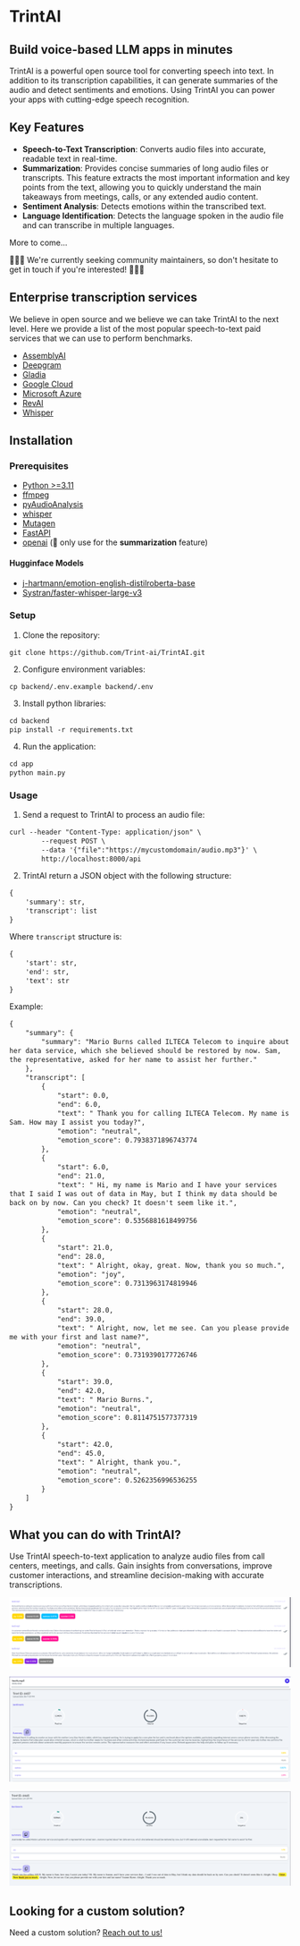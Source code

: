 # TrintAI

## **Build voice-based LLM apps in minutes**
TrintAI is a powerful open source tool for converting speech into text. In addition to its transcription capabilities, it can generate summaries of the audio and detect sentiments and emotions.
Using TrintAI you can power your apps with cutting-edge speech recognition.

## Key Features
- **Speech-to-Text Transcription**: Converts audio files into accurate, readable text in real-time.
- **Summarization**: Provides concise summaries of long audio files or transcripts. This feature extracts the most important information and key points from the text, allowing you to quickly understand the main takeaways from meetings, calls, or any extended audio content.
- **Sentiment Analysis**: Detects emotions within the transcribed text.
- **Language Identification**: Detects the language spoken in the audio file and can transcribe in multiple languages.

More to come...

📣📣📣 We're currently seeking community maintainers, so don't hesitate to get in touch if you're interested! 📣📣📣

## Enterprise transcription services
We believe in open source and we believe we can take TrintAI to the next level. Here we provide a list of the most popular speech-to-text paid services that we can use to perform benchmarks.
- [AssemblyAI](https://www.assemblyai.com/)
- [Deepgram](https://deepgram.com/)
- [Gladia](https://gladia.io)
- [Google Cloud](https://cloud.google.com/speech-to-text)
- [Microsoft Azure](https://azure.microsoft.com/en-us/products/cognitive-services/speech-to-text)
- [RevAI](https://www.rev.ai/)
- [Whisper](https://openai.com/blog/introducing-chatgpt-and-whisper-apis)


## Installation

### Prerequisites
- [Python >=3.11](https://www.python.org/)
- [ffmpeg](https://www.ffmpeg.org/)
- [pyAudioAnalysis](https://github.com/tyiannak/pyAudioAnalysis)
- [whisper](https://github.com/SYSTRAN/faster-whisper)
- [Mutagen](https://github.com/quodlibet/mutagen)
- [FastAPI](https://fastapi.tiangolo.com/)
- [openai](https://platform.openai.com/docs/libraries/python-library) (📣 only use for the **summarization** feature)


#### Hugginface Models
- [j-hartmann/emotion-english-distilroberta-base](https://huggingface.co/j-hartmann/emotion-english-distilroberta-base)
- [Systran/faster-whisper-large-v3](https://huggingface.co/Systran/faster-whisper-large-v3)


### Setup

1. Clone the repository:
```
git clone https://github.com/Trint-ai/TrintAI.git
```

2. Configure environment variables:
```
cp backend/.env.example backend/.env
```

3. Install python libraries:
```
cd backend
pip install -r requirements.txt
```

4. Run the application:
```
cd app
python main.py
```

### Usage
1. Send a request to TrintAI to process an audio file:
```
curl --header "Content-Type: application/json" \
        --request POST \
        --data '{"file":"https://mycustomdomain/audio.mp3"}' \
        http://localhost:8000/api
```

2. TrintAI return a JSON object with the following structure:
```
{
    'summary': str,
    'transcript': list
}
```
Where `transcript` structure is:
```
{
    'start': str,
    'end': str,
    'text': str
}
```

Example:
```
{
    "summary": {
        "summary": "Mario Burns called ILTECA Telecom to inquire about her data service, which she believed should be restored by now. Sam, the representative, asked for her name to assist her further."
    },
    "transcript": [
        {
            "start": 0.0,
            "end": 6.0,
            "text": " Thank you for calling ILTECA Telecom. My name is Sam. How may I assist you today?",
            "emotion": "neutral",
            "emotion_score": 0.7938371896743774
        },
        {
            "start": 6.0,
            "end": 21.0,
            "text": " Hi, my name is Mario and I have your services that I said I was out of data in May, but I think my data should be back on by now. Can you check? It doesn't seem like it.",
            "emotion": "neutral",
            "emotion_score": 0.5356881618499756
        },
        {
            "start": 21.0,
            "end": 28.0,
            "text": " Alright, okay, great. Now, thank you so much.",
            "emotion": "joy",
            "emotion_score": 0.7313963174819946
        },
        {
            "start": 28.0,
            "end": 39.0,
            "text": " Alright, now, let me see. Can you please provide me with your first and last name?",
            "emotion": "neutral",
            "emotion_score": 0.7319390177726746
        },
        {
            "start": 39.0,
            "end": 42.0,
            "text": " Mario Burns.",
            "emotion": "neutral",
            "emotion_score": 0.8114751577377319
        },
        {
            "start": 42.0,
            "end": 45.0,
            "text": " Alright, thank you.",
            "emotion": "neutral",
            "emotion_score": 0.5262356996536255
        }
    ]
}
```

## What you can do with TrintAI?
Use TrintAI speech-to-text application to analyze audio files from call centers, meetings, and calls. Gain insights from conversations, improve customer interactions, and streamline decision-making with accurate transcriptions.

![Alt text](images/ui_1.png)

![Alt text](images/ui_2.png)

![Alt text](images/ui_3.png)

## Looking for a custom solution?
Need a custom solution? [Reach out to us!](mailto:albertollamaso@gmail.com)

